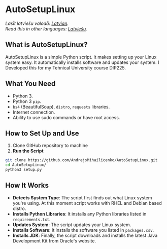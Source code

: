 # AutoSetupLinux
*Lasīt latviešu valodā: [Latvian](README.md).*<br>
*Read this in other languages: [Latviešu](README.md).*

## What is AutoSetupLinux?
AutoSetupLinux is a simple Python script. It makes setting up your Linux system easy. It automatically installs software and updates your system. I Developed this for my Tehnical University course DIP225.  

## What You Need
- Python 3.
- Python 3 `pip`.
- `bs4` (BeautifulSoup), `distro`, `requests` libraries.
- Internet connection.
- Ability to use sudo commands or have root access.

## How to Set Up and Use
1. Clone GitHub repository to machine
2. **Run the Script**

```bash
git clone https://github.com/AndrejsMihailicenko/AutoSetupLinux.git
cd AutoSetupLinux/
python3 setup.py
```

## How It Works
- **Detects System Type**: The script first finds out what Linux system you're using. At this moment script works with RHEL and Debian based distro.
- **Installs Python Libraries**: It installs any Python libraries listed in `requirements.txt`.
- **Updates System**: The script updates your Linux system.
- **Installs Software**: It installs the software you listed in `packages.csv`.
- **Installs JDK**: Finally, the script downloads and installs the latest Java Development Kit from Oracle's website.
